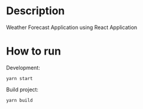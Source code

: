 # Description
Weather Forecast Application using React Application

# How to run

Development:

`yarn start`

Build project: 

`yarn build`